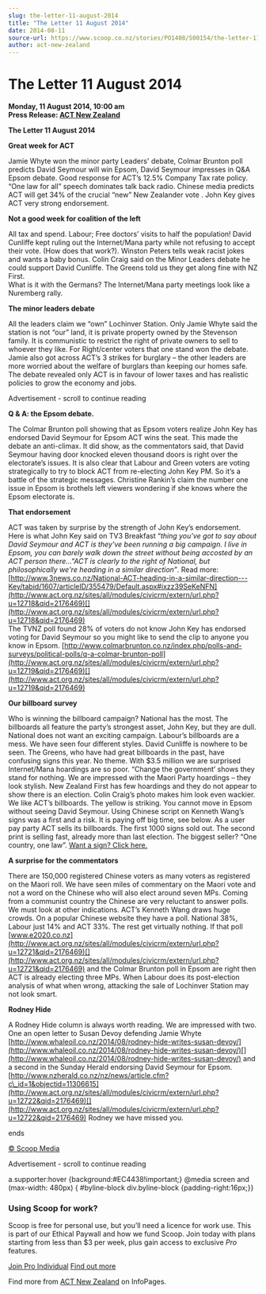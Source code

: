 ```yaml
---
slug: the-letter-11-august-2014
title: "The Letter 11 August 2014"
date: 2014-08-11
source-url: https://www.scoop.co.nz/stories/PO1408/S00154/the-letter-11-august-2014.htm
author: act-new-zealand
---
```

The Letter 11 August 2014
=========================

**Monday, 11 August 2014, 10:00 am**  
**Press Release: [ACT New Zealand](https://info.scoop.co.nz/ACT_New_Zealand)**

**The Letter 11 August 2014**

  
**Great week for ACT**

Jamie Whyte won the minor party Leaders' debate, Colmar Brunton poll predicts David Seymour will win Epsom, David Seymour impresses in Q&A Epsom debate. Good response for ACT’s 12.5% Company Tax rate policy. “One law for all” speech dominates talk back radio. Chinese media predicts ACT will get 34% of the crucial “new” New Zealander vote . John Key gives ACT very strong endorsement.

**Not a good week for coalition of the left**

All tax and spend. Labour; Free doctors’ visits to half the population! David Cunliffe kept ruling out the Internet/Mana party while not refusing to accept their vote. (How does that work?). Winston Peters tells weak racist jokes and wants a baby bonus. Colin Craig said on the Minor Leaders debate he could support David Cunliffe. The Greens told us they get along fine with NZ First.  
What is it with the Germans? The Internet/Mana party meetings look like a Nuremberg rally.

**The minor leaders debate**

All the leaders claim we “own” Lochinver Station. Only Jamie Whyte said the station is not “our” land, it is private property owned by the Stevenson family. It is communistic to restrict the right of private owners to sell to whoever they like. For Right/center voters that one stand won the debate. Jamie also got across ACT’s 3 strikes for burglary – the other leaders are more worried about the welfare of burglars than keeping our homes safe. The debate revealed only ACT is in favour of lower taxes and has realistic policies to grow the economy and jobs.

Advertisement - scroll to continue reading





**Q & A: the Epsom debate.**

The Colmar Brunton poll showing that as Epsom voters realize John Key has endorsed David Seymour for Epsom ACT wins the seat. This made the debate an anti-climax. It did show, as the commentators said, that David Seymour having door knocked eleven thousand doors is right over the electorate’s issues. It is also clear that Labour and Green voters are voting strategically to try to block ACT from re-electing John Key PM. So it’s a battle of the strategic messages. Christine Rankin’s claim the number one issue in Epsom is brothels left viewers wondering if she knows where the Epsom electorate is.

**That endorsement**

ACT was taken by surprise by the strength of John Key’s endorsement. Here is what John Key said on TV3 Breakfast “_thing you've got to say about David Seymour and ACT is they've been running a big campaign. I live in Epsom, you can barely walk down the street without being accosted by an ACT person there..."ACT is clearly to the right of National, but philosophically we're heading in a similar direction”_. Read more:[http://www.3news.co.nz/National-ACT-heading-in-a-similar-direction---Key/tabid/1607/articleID/355479/Default.aspx#ixzz39SeKeNFN](http://www.act.org.nz/sites/all/modules/civicrm/extern/url.php?u=12718&qid=2176469)[](http://www.act.org.nz/sites/all/modules/civicrm/extern/url.php?u=12718&qid=2176469)  
The TVNZ poll found 28% of voters do not know John Key has endorsed voting for David Seymour so you might like to send the clip to anyone you know in Epsom. [http://www.colmarbrunton.co.nz/index.php/polls-and-surveys/political-polls/q-a-colmar-brunton-poll](http://www.act.org.nz/sites/all/modules/civicrm/extern/url.php?u=12719&qid=2176469)[](http://www.act.org.nz/sites/all/modules/civicrm/extern/url.php?u=12719&qid=2176469)

**Our billboard survey**

Who is winning the billboard campaign? National has the most. The billboards all feature the party’s strongest asset, John Key, but they are dull. National does not want an exciting campaign. Labour’s billboards are a mess. We have seen four different styles. David Cunliffe is nowhere to be seen. The Greens, who have had great billboards in the past, have confusing signs this year. No theme. With $3.5 million we are surprised Internet/Mana hoardings are so poor. “Change the government’ shows they stand for nothing. We are impressed with the Maori Party hoardings – they look stylish. New Zealand First has few hoardings and they do not appear to show there is an election. Colin Craig’s photo makes him look even wackier. We like ACT’s billboards. The yellow is striking. You cannot move in Epsom without seeing David Seymour. Using Chinese script on Kenneth Wang’s signs was a first and a risk. It is paying off big time, see below. As a user pay party ACT sells its billboards. The first 1000 signs sold out. The second print is selling fast, already more than last election. The biggest seller? “One country, one law”. [Want a sign? Click here.](http://www.act.org.nz/sites/all/modules/civicrm/extern/url.php?u=12720&qid=2176469)[](http://www.act.org.nz/sites/all/modules/civicrm/extern/url.php?u=12720&qid=2176469)

**A surprise for the commentators**

There are 150,000 registered Chinese voters as many voters as registered on the Maori roll. We have seen miles of commentary on the Maori vote and not a word on the Chinese who will also elect around seven MPs. Coming from a communist country the Chinese are very reluctant to answer polls. We must look at other indications. ACT’s Kenneth Wang draws huge crowds. On a popular Chinese website they have a poll. National 38%, Labour just 14% and ACT 33%. The rest get virtually nothing. If that poll [www.e2020.co.nz](http://www.act.org.nz/sites/all/modules/civicrm/extern/url.php?u=12721&qid=2176469)[](http://www.act.org.nz/sites/all/modules/civicrm/extern/url.php?u=12721&qid=2176469) and the Colmar Brunton poll in Epsom are right then ACT is already electing three MPs. When Labour does its post-election analysis of what when wrong, attacking the sale of Lochinver Station may not look smart.

**Rodney Hide**

A Rodney Hide column is always worth reading. We are impressed with two. One an open letter to Susan Devoy defending Jamie Whyte [http://www.whaleoil.co.nz/2014/08/rodney-hide-writes-susan-devoy/](http://www.whaleoil.co.nz/2014/08/rodney-hide-writes-susan-devoy/)[](http://www.whaleoil.co.nz/2014/08/rodney-hide-writes-susan-devoy/) and a second in the Sunday Herald endorsing David Seymour for Epsom. [http://www.nzherald.co.nz/nz/news/article.cfm?c\_id=1&objectid=11306615](http://www.act.org.nz/sites/all/modules/civicrm/extern/url.php?u=12722&qid=2176469)[](http://www.act.org.nz/sites/all/modules/civicrm/extern/url.php?u=12722&qid=2176469) Rodney we have missed you.

ends

[© Scoop Media](http://www.scoop.co.nz/about/terms.html)  

Advertisement - scroll to continue reading



a.supporter:hover {background:#EC4438!important;} @media screen and (max-width: 480px) { #byline-block div.byline-block {padding-right:16px;}}

### Using Scoop for work?

Scoop is free for personal use, but you’ll need a licence for work use. This is part of our Ethical Paywall and how we fund Scoop. Join today with plans starting from less than $3 per week, plus gain access to exclusive _Pro_ features.  
  
[Join Pro Individual](https://pro.scoop.co.nz/Individual/?from=ProIn24) [Find out more](https://pro.scoop.co.nz/using-scoop-for-work/?from=ProIn24)

Find more from [ACT New Zealand](https://info.scoop.co.nz/ACT_New_Zealand) on InfoPages.